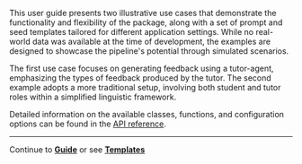 This user guide presents two illustrative use cases that demonstrate the functionality and flexibility of the package, along with a set of prompt and seed templates tailored for different application settings. While no real-world data was available at the time of development, the examples are designed to showcase the pipeline's potential through simulated scenarios.

The first use case focuses on generating feedback using a tutor-agent, emphasizing the types of feedback produced by the tutor. The second example adopts a more traditional setup, involving both student and tutor roles within a simplified linguistic framework.

Detailed information on the available classes, functions, and configuration options can be found in the [API reference](https://laurawpaaby.github.io/EduChatEval/api/api_frame_gen/).

---

Continue to [**Guide**](guide.md) or see [**Templates**](frameworks.md)

